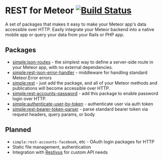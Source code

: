# REST for Meteor [![Build Status](https://travis-ci.org/stubailo/meteor-rest.svg)](https://travis-ci.org/stubailo/meteor-rest)

A set of packages that makes it easy to make your Meteor app's data accessible over HTTP. Easily integrate your Meteor backend into a native mobile app or query your data from your Rails or PHP app.

## Packages

- [simple:json-routes](https://github.com/stubailo/meteor-rest/tree/master/packages/json-routes) - the simplest way to define a server-side route in your Meteor app, with no external dependencies.
- [simple:rest-json-error-handler](https://github.com/stubailo/meteor-rest/blob/master/packages/rest-json-error-handler/README.md) - middleware for handling standard Meteor.Error errors
- [simple:rest](https://github.com/stubailo/meteor-rest/blob/master/packages/rest/README.md) - just add the package, and all of your Meteor methods and publications will become accessible over HTTP.
- [simple:rest-accounts-password](https://github.com/stubailo/meteor-rest/blob/master/packages/rest-accounts-password/README.md) - add this package to enable password login over HTTP.
- [simple:authenticate-user-by-token](https://github.com/stubailo/meteor-rest/blob/master/packages/authenticate-user-by-token/README.md) - authenticate user via auth token
- [simple:rest-bearer-token-parser](https://github.com/stubailo/meteor-rest/blob/master/packages/rest-bearer-token-parser/README.md) - parse standard bearer token via request headers, query params, or body

## Planned

- `simple:rest-accounts-facebook`, etc - OAuth login packages for HTTP
- Static file management, authentication
- Integration with [Restivus](https://github.com/kahmali/meteor-restivus) for custom API needs
